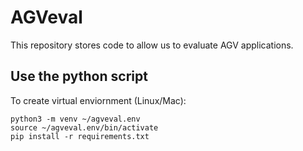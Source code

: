 # AGVeval
This repository stores code to allow us to evaluate AGV applications.

## Use the python script

To create virtual enviornment (Linux/Mac):
```
python3 -m venv ~/agveval.env
source ~/agveval.env/bin/activate
pip install -r requirements.txt
```
